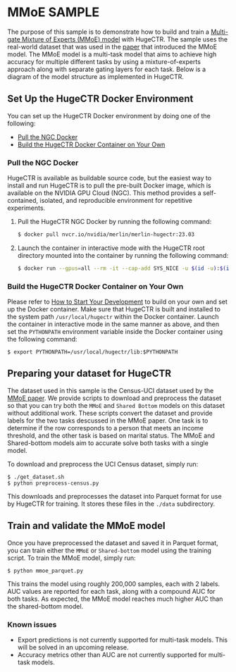 # MMoE SAMPLE #
The purpose of this sample is to demonstrate how to build and train a [Multi-gate Mixture of Experts (MMoE) model](https://dl.acm.org/doi/pdf/10.1145/3219819.3220007) with HugeCTR.  The sample uses the real-world dataset that was used in the [paper](https://dl.acm.org/doi/pdf/10.1145/3219819.3220007) that introduced the MMoE model.  The MMoE model is a multi-task model that aims to achieve high accuracy for multiple different tasks by using a mixture-of-experts approach along with separate gating layers for each task.  Below is a diagram of the model structure as implemented in HugeCTR.

## Set Up the HugeCTR Docker Environment ##
You can set up the HugeCTR Docker environment by doing one of the following:
- [Pull the NGC Docker](#pull-the-ngc-docker)
- [Build the HugeCTR Docker Container on Your Own](#build-the-hugectr-docker-container-on-your-own)

### Pull the NGC Docker ###
HugeCTR is available as buildable source code, but the easiest way to install and run HugeCTR is to pull the pre-built Docker image, which is available on the NVIDIA GPU Cloud (NGC). This method provides a self-contained, isolated, and reproducible environment for repetitive experiments.

1. Pull the HugeCTR NGC Docker by running the following command:
   ```bash
   $ docker pull nvcr.io/nvidia/merlin/merlin-hugectr:23.03
   ```
2. Launch the container in interactive mode with the HugeCTR root directory mounted into the container by running the following command:
   ```bash
   $ docker run --gpus=all --rm -it --cap-add SYS_NICE -u $(id -u):$(id -g) -v $(pwd):/hugectr -w /hugectr nvcr.io/nvidia/merlin/merlin-hugectr:23.03
   ```

### Build the HugeCTR Docker Container on Your Own ###
Please refer to [How to Start Your Development](https://nvidia-merlin.github.io/HugeCTR/master/hugectr_contributor_guide.html#how-to-start-your-development) to build on your own and set up the Docker container. Make sure that HugeCTR is built and installed to the system path `/usr/local/hugectr` within the Docker container. Launch the container in interactive mode in the same manner as above, and then set the `PYTHONPATH` environment variable inside the Docker container using the following command:
```shell
$ export PYTHONPATH=/usr/local/hugectr/lib:$PYTHONPATH
```
## Preparing your dataset for HugeCTR ##
The dataset used in this sample is the Census-UCI dataset used by the [MMoE paper](https://dl.acm.org/doi/pdf/10.1145/3219819.3220007).  We provide scripts to download and preprocess the dataset so that you can try both the `MMoE` and `Shared Bottom` models on this dataset without additional work.  These scripts convert the dataset and provide labels for the two tasks descussed in the MMoE paper.  One task is to determine if the row corresponds to a person that meets an income threshold, and the other task is based on marital status.  The MMoE and Shared-bottom models aim to accurate solve both tasks with a single model. 

To download and preprocess the UCI Census dataset, simply run:
``` shell
$ ./get_dataset.sh
$ python preprocess-census.py
```
This downloads and preprocesses the dataset into Parquet format for use by HugeCTR for training.  It stores these files in the `./data` subdirectory.

## Train and validate the MMoE model ##
Once you have preprocessed the dataset and saved it in Parquet format, you can train either the `MMoE` or `Shared-bottom` model using the training script.  To train the MMoE model, simply run:
``` shell
$ python mmoe_parquet.py
```
This trains the model using roughly 200,000 samples, each with 2 labels.  AUC values are reported for each task, along with a compound AUC for both tasks.  As expected, the MMoE model reaches much higher AUC than the shared-bottom model.


### Known issues ###
- Export predictions is not currently supported for multi-task models.  This will be solved in an upcoming release.
- Accuracy metrics other than AUC are not currently supported for multi-task models.
